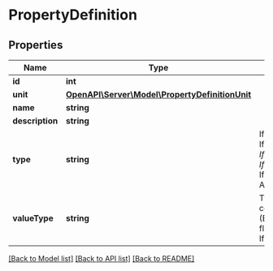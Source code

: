 # PropertyDefinition

## Properties
Name | Type | Description | Notes
------------ | ------------- | ------------- | -------------
**id** | **int** |  | [readonly] 
**unit** | [**OpenAPI\Server\Model\PropertyDefinitionUnit**](PropertyDefinitionUnit.md) |  | [optional] 
**name** | **string** |  | [optional] 
**description** | **string** |  | [optional] 
**type** | **string** | IfcProperty*, Ifc*Properties, IfcComplexProperty, IfcQuantity*, IfcComplexQuantity, Attribute | [optional] 
**valueType** | **string** | Type of the corresponding value (Boolean, integer, float, string, IfcRange, ...) | [optional] 

[[Back to Model list]](../README.md#documentation-for-models) [[Back to API list]](../README.md#documentation-for-api-endpoints) [[Back to README]](../README.md)


